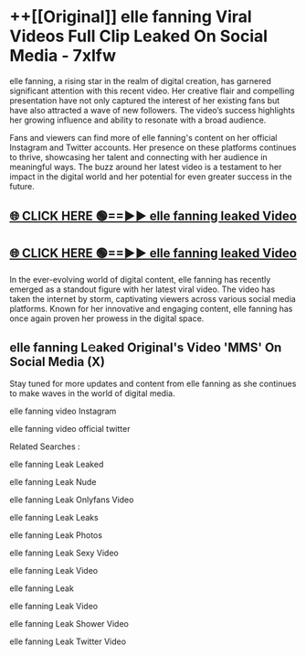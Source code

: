 # ++[[Original]] elle fanning Viral Videos Full Clip Leaked On Social Media - 7xlfw<br>

elle fanning, a rising star in the realm of digital creation, has garnered significant attention with this recent video. Her creative flair and compelling presentation have not only captured the interest of her existing fans but have also attracted a wave of new followers. The video’s success highlights her growing influence and ability to resonate with a broad audience.

Fans and viewers can find more of elle fanning's content on her official Instagram and Twitter accounts. Her presence on these platforms continues to thrive, showcasing her talent and connecting with her audience in meaningful ways. The buzz around her latest video is a testament to her impact in the digital world and her potential for even greater success in the future.


## [🌐 CLICK HERE 🟢==►► elle fanning leaked Video ](https://onlyclips.site?title=elle_fanning&ref=git)

## [🌐 CLICK HERE 🟢==►► elle fanning leaked Video ](https://onlyclips.site?title=elle_fanning&ref=git)


In the ever-evolving world of digital content, elle fanning has recently emerged as a standout figure with her latest viral video. The video has taken the internet by storm, captivating viewers across various social media platforms. Known for her innovative and engaging content, elle fanning has once again proven her prowess in the digital space.



## elle fanning L𝚎aked Original's Video 'MMS' On Social Media (X)


Stay tuned for more updates and content from elle fanning as she continues to make waves in the world of digital media.

elle fanning video Instagram

elle fanning video official twitter


Related Searches :

elle fanning Leak Leaked

elle fanning Leak Nude

elle fanning Leak Onlyfans Video

elle fanning Leak Leaks

elle fanning Leak Photos

elle fanning Leak Sexy Video

elle fanning Leak Video

elle fanning Leak

elle fanning Leak Video

elle fanning Leak Shower Video

elle fanning Leak Twitter Video

